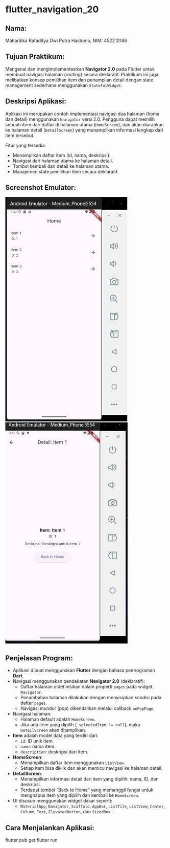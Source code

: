 # flutter_navigation_20

## Nama:
Mahardika Rafaditya Dwi Putra Hastomo, NIM: 452210146

## Tujuan Praktikum:
Mengenal dan mengimplementasikan **Navigator 2.0** pada Flutter untuk membuat navigasi halaman (routing) secara deklaratif. Praktikum ini juga melibatkan konsep pemilihan item dan penampilan detail dengan state management sederhana menggunakan `StatefulWidget`.

## Deskripsi Aplikasi:
Aplikasi ini merupakan contoh implementasi navigasi dua halaman (home dan detail) menggunakan `Navigator` versi 2.0. Pengguna dapat memilih sebuah item dari daftar di halaman utama (`HomeScreen`), dan akan diarahkan ke halaman detail (`DetailScreen`) yang menampilkan informasi lengkap dari item tersebut.

Fitur yang tersedia:
  - Menampilkan daftar item (id, nama, deskripsi).
  - Navigasi dari halaman utama ke halaman detail.
  - Tombol kembali dari detail ke halaman utama.
  - Manajemen state pemilihan item secara deklaratif.

## Screenshot Emulator:
![HomeScreen](assets/images/HomeScreen.png)
![DetailScreen](assets/images/DetailScreen.png)

## Penjelasan Program:
- Aplikasi dibuat menggunakan **Flutter** dengan bahasa pemrograman **Dart**.
- Navigasi menggunakan pendekatan **Navigator 2.0** (deklaratif):
  - Daftar halaman didefinisikan dalam properti `pages` pada widget `Navigator`.
  - Penambahan halaman dilakukan dengan menyisipkan kondisi pada daftar `pages`.
  - Navigasi mundur (pop) dikendalikan melalui callback `onPopPage`.
- Navigasi halaman:
  - Halaman default adalah `HomeScreen`.
  - Jika ada item yang dipilih (`_selectedItem != null`), maka `DetailScreen` akan ditampilkan.
- **Item** adalah model data yang terdiri dari:
  - `id`: ID unik item.
  - `name`: nama item.
  - `description`: deskripsi dari item.
- **HomeScreen**:
  - Menampilkan daftar item menggunakan `ListView`.
  - Setiap item bisa diklik dan akan memicu navigasi ke halaman detail.
- **DetailScreen**:
  - Menampilkan informasi detail dari item yang dipilih: nama, ID, dan deskripsi.
  - Terdapat tombol “Back to Home” yang memanggil fungsi untuk menghapus item yang dipilih dan kembali ke `HomeScreen`.
- UI disusun menggunakan widget dasar seperti:
  - `MaterialApp`, `Navigator`, `Scaffold`, `AppBar`, `ListTile`, `ListView`, `Center`, `Column`, `Text`, `ElevatedButton`, dan `SizedBox`.


## Cara Menjalankan Aplikasi:
flutter pub get flutter run